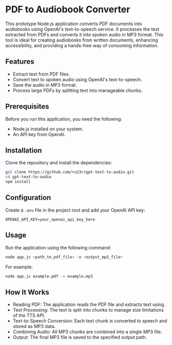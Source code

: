 # PDF to Audiobook Converter

This prototype Node.js application converts PDF documents into audiobooks using OpenAI's text-to-speech service. It processes the text extracted from PDFs and converts it into spoken audio in MP3 format. This tool is ideal for creating audiobooks from written documents, enhancing accessibility, and providing a hands-free way of consuming information.

## Features

- Extract text from PDF files.
- Convert text to spoken audio using OpenAI's text-to-speech.
- Save the audio in MP3 format.
- Process large PDFs by splitting text into manageable chunks.

## Prerequisites

Before you run this application, you need the following:
- Node.js installed on your system.
- An API key from OpenAI.

## Installation

Clone the repository and install the dependencies:

```bash
git clone https://github.com/ru13r/gpt-text-to-audio.git
cd gpt-text-to-audio
npm install
```

## Configuration
Create a `.env` file in the project root and add your OpenAI API key:

```plaintext
OPENAI_API_KEY=your_openai_api_key_here
```
## Usage
Run the application using the following command:

```bash
node app.js <path_to_pdf_file> -o <output_mp3_file>
```

For example:

```bash
node app.js example.pdf -o example.mp3
```

## How It Works
* Reading PDF: The application reads the PDF file and extracts text using .
* Text Processing: The text is split into chunks to manage size limitations of the TTS API.
* Text-to-Speech Conversion: Each text chunk is converted to speech and stored as MP3 data.
* Combining Audio: All MP3 chunks are combined into a single MP3 file.
* Output: The final MP3 file is saved to the specified output path.